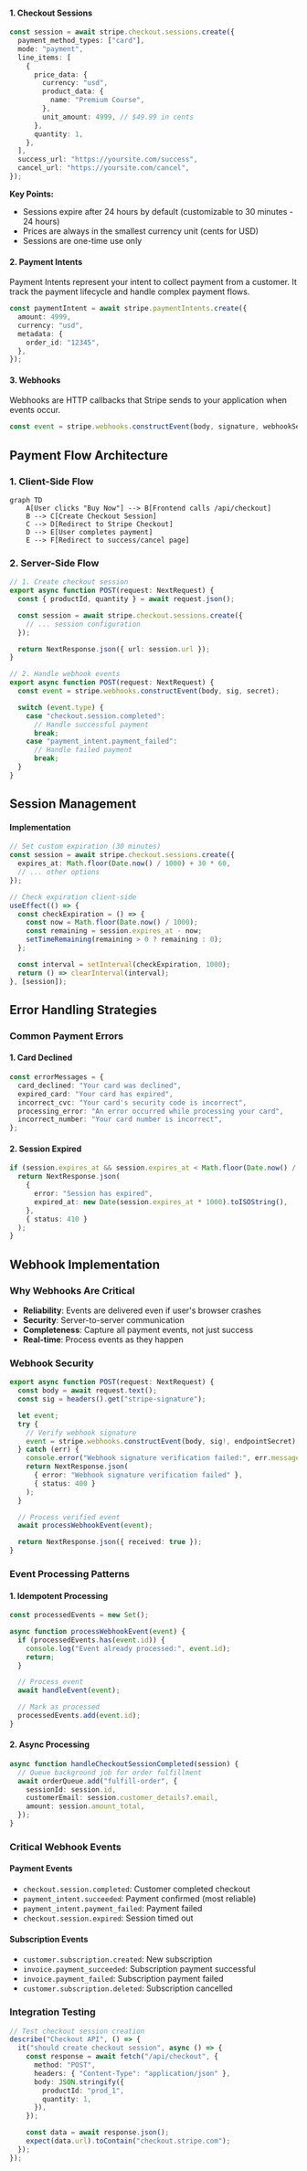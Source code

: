 #### 1. Checkout Sessions

```typescript
const session = await stripe.checkout.sessions.create({
  payment_method_types: ["card"],
  mode: "payment",
  line_items: [
    {
      price_data: {
        currency: "usd",
        product_data: {
          name: "Premium Course",
        },
        unit_amount: 4999, // $49.99 in cents
      },
      quantity: 1,
    },
  ],
  success_url: "https://yoursite.com/success",
  cancel_url: "https://yoursite.com/cancel",
});
```

**Key Points:**

- Sessions expire after 24 hours by default (customizable to 30 minutes - 24 hours)
- Prices are always in the smallest currency unit (cents for USD)
- Sessions are one-time use only

#### 2. Payment Intents

Payment Intents represent your intent to collect payment from a customer. It track the payment lifecycle and handle complex payment flows.

```typescript
const paymentIntent = await stripe.paymentIntents.create({
  amount: 4999,
  currency: "usd",
  metadata: {
    order_id: "12345",
  },
});
```

#### 3. Webhooks

Webhooks are HTTP callbacks that Stripe sends to your application when events occur.

```typescript
const event = stripe.webhooks.constructEvent(body, signature, webhookSecret);
```

## Payment Flow Architecture

### 1. Client-Side Flow

```mermaid
graph TD
    A[User clicks "Buy Now"] --> B[Frontend calls /api/checkout]
    B --> C[Create Checkout Session]
    C --> D[Redirect to Stripe Checkout]
    D --> E[User completes payment]
    E --> F[Redirect to success/cancel page]
```

### 2. Server-Side Flow

```typescript
// 1. Create checkout session
export async function POST(request: NextRequest) {
  const { productId, quantity } = await request.json();

  const session = await stripe.checkout.sessions.create({
    // ... session configuration
  });

  return NextResponse.json({ url: session.url });
}

// 2. Handle webhook events
export async function POST(request: NextRequest) {
  const event = stripe.webhooks.constructEvent(body, sig, secret);

  switch (event.type) {
    case "checkout.session.completed":
      // Handle successful payment
      break;
    case "payment_intent.payment_failed":
      // Handle failed payment
      break;
  }
}
```

## Session Management

#### Implementation

```typescript
// Set custom expiration (30 minutes)
const session = await stripe.checkout.sessions.create({
  expires_at: Math.floor(Date.now() / 1000) + 30 * 60,
  // ... other options
});

// Check expiration client-side
useEffect(() => {
  const checkExpiration = () => {
    const now = Math.floor(Date.now() / 1000);
    const remaining = session.expires_at - now;
    setTimeRemaining(remaining > 0 ? remaining : 0);
  };

  const interval = setInterval(checkExpiration, 1000);
  return () => clearInterval(interval);
}, [session]);
```

## Error Handling Strategies

### Common Payment Errors

#### 1. Card Declined

```typescript
const errorMessages = {
  card_declined: "Your card was declined",
  expired_card: "Your card has expired",
  incorrect_cvc: "Your card's security code is incorrect",
  processing_error: "An error occurred while processing your card",
  incorrect_number: "Your card number is incorrect",
};
```

#### 2. Session Expired

```typescript
if (session.expires_at && session.expires_at < Math.floor(Date.now() / 1000)) {
  return NextResponse.json(
    {
      error: "Session has expired",
      expired_at: new Date(session.expires_at * 1000).toISOString(),
    },
    { status: 410 }
  );
}
```

## Webhook Implementation

### Why Webhooks Are Critical

- **Reliability**: Events are delivered even if user's browser crashes
- **Security**: Server-to-server communication
- **Completeness**: Capture all payment events, not just success
- **Real-time**: Process events as they happen

### Webhook Security

```typescript
export async function POST(request: NextRequest) {
  const body = await request.text();
  const sig = headers().get("stripe-signature");

  let event;
  try {
    // Verify webhook signature
    event = stripe.webhooks.constructEvent(body, sig!, endpointSecret);
  } catch (err) {
    console.error("Webhook signature verification failed:", err.message);
    return NextResponse.json(
      { error: "Webhook signature verification failed" },
      { status: 400 }
    );
  }

  // Process verified event
  await processWebhookEvent(event);

  return NextResponse.json({ received: true });
}
```

### Event Processing Patterns

#### 1. Idempotent Processing

```typescript
const processedEvents = new Set();

async function processWebhookEvent(event) {
  if (processedEvents.has(event.id)) {
    console.log("Event already processed:", event.id);
    return;
  }

  // Process event
  await handleEvent(event);

  // Mark as processed
  processedEvents.add(event.id);
}
```

#### 2. Async Processing

```typescript
async function handleCheckoutSessionCompleted(session) {
  // Queue background job for order fulfillment
  await orderQueue.add("fulfill-order", {
    sessionId: session.id,
    customerEmail: session.customer_details?.email,
    amount: session.amount_total,
  });
}
```

### Critical Webhook Events

#### Payment Events

- `checkout.session.completed`: Customer completed checkout
- `payment_intent.succeeded`: Payment confirmed (most reliable)
- `payment_intent.payment_failed`: Payment failed
- `checkout.session.expired`: Session timed out

#### Subscription Events

- `customer.subscription.created`: New subscription
- `invoice.payment_succeeded`: Subscription payment successful
- `invoice.payment_failed`: Subscription payment failed
- `customer.subscription.deleted`: Subscription cancelled

### Integration Testing

```typescript
// Test checkout session creation
describe("Checkout API", () => {
  it("should create checkout session", async () => {
    const response = await fetch("/api/checkout", {
      method: "POST",
      headers: { "Content-Type": "application/json" },
      body: JSON.stringify({
        productId: "prod_1",
        quantity: 1,
      }),
    });

    const data = await response.json();
    expect(data.url).toContain("checkout.stripe.com");
  });
});
```
